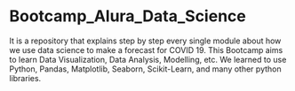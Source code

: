 # Bootcamp_Alura_Data_Science
It is a repository that explains step by step every single module about how we use data science to make a forecast for COVID 19. This Bootcamp aims to learn Data Visualization, Data Analysis, Modelling, etc.  We learned to use Python, Pandas, Matplotlib, Seaborn, Scikit-Learn, and many other python libraries. 
